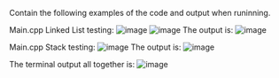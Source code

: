 Contain the following examples of the code and output when runinning.

Main.cpp Linked List testing:
![image](https://github.com/Viger-Romo/CS-303-Assignment-2/assets/123492756/ec52d42c-08de-4c76-badf-aed5b4a515c7)
![image](https://github.com/Viger-Romo/CS-303-Assignment-2/assets/123492756/19bd80f0-ebcd-4b7b-9d22-1892402a789e)
The output is: 
![image](https://github.com/Viger-Romo/CS-303-Assignment-2/assets/123492756/67069dcb-cd85-4e47-882d-ecff822dc201)

Main.cpp Stack testing:
![image](https://github.com/Viger-Romo/CS-303-Assignment-2/assets/123492756/a15eb9b1-9dc5-480b-be07-b060ec9688f8)
The output is:
![image](https://github.com/Viger-Romo/CS-303-Assignment-2/assets/123492756/6a093bed-ca31-4eea-891e-b847202d3602)

The terminal output all together is:
![image](https://github.com/Viger-Romo/CS-303-Assignment-2/assets/123492756/4c8f5755-679e-453e-8c7b-69188387ed48)
